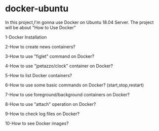# docker-ubuntu

In this project,I'm gonna use Docker on Ubuntu 18.04 Server.
The project will be about "How to Use Docker"


1-Docker Installation

2-How to create news containers?

3-How to use "figlet" command on Docker?

4-How to use "jpetazzo/clock" container on Docker?

5-How to list Docker containers?

6-How to use some basic commands on Docker? (start,stop,restart)

7-How to use foreground/background containers on Docker?

8-How to use "attach" operation on Docker?

9-How to check log files on Docker?

10-How to see Docker images?


